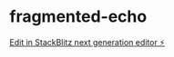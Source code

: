 # fragmented-echo

[Edit in StackBlitz next generation editor ⚡️](https://stackblitz.com/~/github.com/zetanton/fragmented-echo)